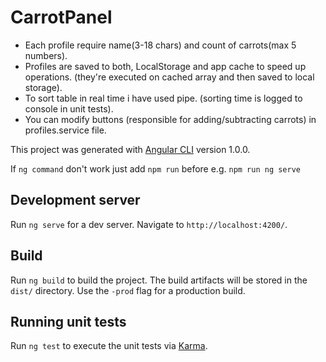 # CarrotPanel

* Each profile require name(3-18 chars) and count of carrots(max 5 numbers).
* Profiles are saved to both, LocalStorage and app cache to speed up operations. (they're executed on cached array and then saved to local storage).
* To sort table in real time i have used pipe. (sorting time is logged to console in unit tests).
* You can modify buttons (responsible for adding/subtracting carrots) in profiles.service file.

This project was generated with [Angular CLI](https://github.com/angular/angular-cli) version 1.0.0.

If `ng command` don't work just add `npm run` before e.g. `npm run ng serve`

## Development server

Run `ng serve`  for a dev server. Navigate to `http://localhost:4200/`. 

## Build

Run `ng build` to build the project. The build artifacts will be stored in the `dist/` directory. Use the `-prod` flag for a production build.

## Running unit tests

Run `ng test` to execute the unit tests via [Karma](https://karma-runner.github.io).

